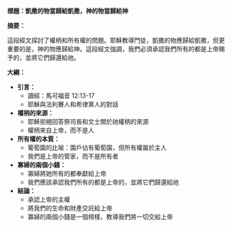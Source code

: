 **標題：凱撒的物當歸給凱撒，神的物當歸給神**

**摘要：**

這段經文探討了權柄和所有權的問題。耶穌教導門徒，凱撒的物應歸給凱撒，但更重要的是，神的物應歸給神。這段經文強調，我們必須承認我們所有的都是上帝賜予的，並將它們歸還給祂。

**大綱：**

* **引言：**
    * 讀經：馬可福音 12:13-17
    * 耶穌與法利賽人和希律黨人的對話
* **權柄的來源：**
    * 耶穌拒絕回答祭司長和文士關於祂權柄的來源
    * 權柄來自上帝，而不是人
* **所有權的本質：**
    * 葡萄園的比喻：園戶佔有葡萄園，但所有權屬於主人
    * 我們是上帝的管家，而不是所有者
* **寡婦的兩個小錢：**
    * 寡婦將她所有的都奉獻給上帝
    * 我們應該承認我們所有的都是上帝的，並將它們歸還給祂
* **結論：**
    * 承認上帝的主權
    * 將我們的生命和財產交託給上帝
    * 寡婦的兩個小錢是一個榜樣，教導我們將一切交給上帝